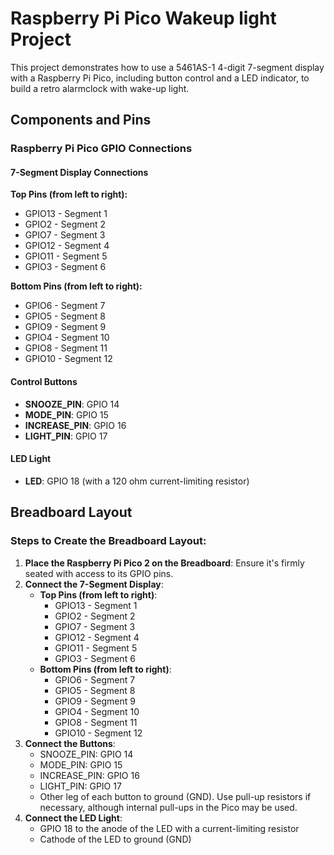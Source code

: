 # Raspberry Pi Pico Wakeup light Project

This project demonstrates how to use a 5461AS-1 4-digit 7-segment display with a Raspberry Pi Pico, including 
button control and a LED indicator, to build a retro alarmclock with wake-up light.

## Components and Pins

### Raspberry Pi Pico GPIO Connections

#### 7-Segment Display Connections
**Top Pins (from left to right):**
- GPIO13 - Segment 1
- GPIO2 - Segment 2
- GPIO7 - Segment 3
- GPIO12 - Segment 4
- GPIO11 - Segment 5
- GPIO3 - Segment 6

**Bottom Pins (from left to right):**
- GPIO6 - Segment 7
- GPIO5 - Segment 8
- GPIO9 - Segment 9
- GPIO4 - Segment 10
- GPIO8 - Segment 11
- GPIO10 - Segment 12

#### Control Buttons
- **SNOOZE_PIN**: GPIO 14
- **MODE_PIN**: GPIO 15
- **INCREASE_PIN**: GPIO 16
- **LIGHT_PIN**: GPIO 17

#### LED Light
- **LED**: GPIO 18 (with a 120 ohm current-limiting resistor)

## Breadboard Layout

### Steps to Create the Breadboard Layout:
1. **Place the Raspberry Pi Pico 2 on the Breadboard**: Ensure it's firmly seated with access to its GPIO pins.
2. **Connect the 7-Segment Display**:
   - **Top Pins (from left to right)**: 
     - GPIO13 - Segment 1
     - GPIO2 - Segment 2
     - GPIO7 - Segment 3
     - GPIO12 - Segment 4
     - GPIO11 - Segment 5
     - GPIO3 - Segment 6
   - **Bottom Pins (from left to right)**:
     - GPIO6 - Segment 7
     - GPIO5 - Segment 8
     - GPIO9 - Segment 9
     - GPIO4 - Segment 10
     - GPIO8 - Segment 11
     - GPIO10 - Segment 12
3. **Connect the Buttons**:
   - SNOOZE_PIN: GPIO 14
   - MODE_PIN: GPIO 15
   - INCREASE_PIN: GPIO 16
   - LIGHT_PIN: GPIO 17
   - Other leg of each button to ground (GND). Use pull-up resistors if necessary, although internal pull-ups in the Pico may be used.
4. **Connect the LED Light**:
   - GPIO 18 to the anode of the LED with a current-limiting resistor
   - Cathode of the LED to ground (GND)

